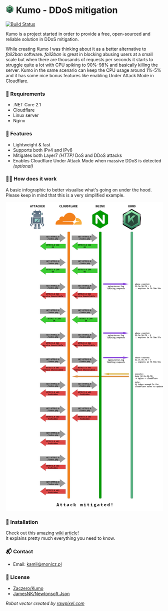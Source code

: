 # ![Kumo small logo](https://github.com/Zaczero/Kumo/blob/master/images/KumoSmall.png) Kumo - DDoS mitigation

[![Build Status](https://travis-ci.com/Zaczero/Kumo.svg?branch=master)](https://travis-ci.com/Zaczero/Kumo)

Kumo is a project started in order to provide a free, open-sourced and reliable solution in DDoS mitigation.

While creating Kumo I was thinking about it as a better alternative to *fail2ban* software.
*fail2ban* is great in blocking abusing users at a small scale but when there are thousands of requests per seconds it starts to struggle quite a lot with CPU spiking to 90%-98% and basically killing the server.
Kumo in the same scenario can keep the CPU usage around 1%-5% and it has some nice bonus features like enabling Under Attack Mode in Cloudflare.

### 🚗 Requirements

* .NET Core 2.1
* Cloudflare
* Linux server
* Nginx

### 🎡 Features

* Lightweight & fast
* Supports both IPv4 and IPv6
* Mitigates both Layer7 *(HTTP)* DoS and DDoS attacks
* Enables Cloudflare Under Attack Mode when massive DDoS is detected *(optional)*

### 👨‍💻 How does it work

A basic infographic to better visualise what's going on under the hood.  
Please keep in mind that this is a very simplified example.

![Kumo infographic](https://github.com/Zaczero/Kumo/blob/master/images/KumoInfo.png)

### 🏁 Installation

Check out this amazing [wiki article](https://github.com/Zaczero/Kumo/wiki/Installation-instructions)!  
It explains pretty much everything you need to know.

### 📬 Contact

* Email: kamil@monicz.pl

### 📃 License

* [Zaczero/Kumo](https://github.com/Zaczero/Kumo/blob/master/LICENSE)
* [JamesNK/Newtonsoft.Json](https://github.com/JamesNK/Newtonsoft.Json/blob/master/LICENSE.md)

*Robot vector created by [rawpixel.com](https://rawpixel.com)*

